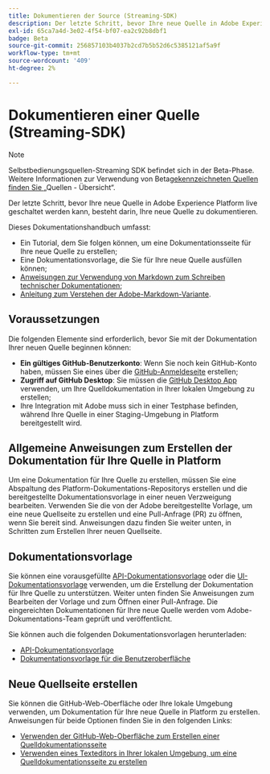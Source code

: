 ```yaml
---
title: Dokumentieren der Source (Streaming-SDK)
description: Der letzte Schritt, bevor Ihre neue Quelle in Adobe Experience Platform live geschaltet werden kann, besteht darin, Ihre neue Quelle zu dokumentieren.
exl-id: 65ca7a4d-3e02-4f54-bf07-ea2c92b8dbf1
badge: Beta
source-git-commit: 256857103b4037b2cd7b5b52d6c5385121af5a9f
workflow-type: tm+mt
source-wordcount: '409'
ht-degree: 2%

---
```


# Dokumentieren einer Quelle (Streaming-SDK)

>[!NOTE]
>
>Selbstbedienungsquellen-Streaming SDK befindet sich in der Beta-Phase. Weitere Informationen zur Verwendung von Beta[gekennzeichneten Quellen finden Sie ](../../home.md#terms-and-conditions) „Quellen - Übersicht“.

Der letzte Schritt, bevor Ihre neue Quelle in Adobe Experience Platform live geschaltet werden kann, besteht darin, Ihre neue Quelle zu dokumentieren.

Dieses Dokumentationshandbuch umfasst:

* Ein Tutorial, dem Sie folgen können, um eine Dokumentationsseite für Ihre neue Quelle zu erstellen;
* Eine Dokumentationsvorlage, die Sie für Ihre neue Quelle ausfüllen können;
* [Anweisungen zur Verwendung von Markdown zum Schreiben technischer Dokumentationen](https://experienceleague.adobe.com/docs/contributor/contributor-guide/writing-essentials/markdown.html);
* [Anleitung zum Verstehen der Adobe-Markdown-Variante](https://experienceleague.adobe.com/docs/contributor/contributor-guide/writing-essentials/markdown.html#custom-markdown-extensions).

## Voraussetzungen

Die folgenden Elemente sind erforderlich, bevor Sie mit der Dokumentation Ihrer neuen Quelle beginnen können:

* **Ein gültiges GitHub-Benutzerkonto**: Wenn Sie noch kein GitHub-Konto haben, müssen Sie eines über die [GitHub-Anmeldeseite](https://github.com/) erstellen;
* **Zugriff auf GitHub Desktop**: Sie müssen die [GitHub Desktop App](https://desktop.github.com/) verwenden, um Ihre Quelldokumentation in Ihrer lokalen Umgebung zu erstellen;
* Ihre Integration mit Adobe muss sich in einer Testphase befinden, während Ihre Quelle in einer Staging-Umgebung in Platform bereitgestellt wird.

## Allgemeine Anweisungen zum Erstellen der Dokumentation für Ihre Quelle in Platform

Um eine Dokumentation für Ihre Quelle zu erstellen, müssen Sie eine Abspaltung des Platform-Dokumentations-Repositorys erstellen und die bereitgestellte Dokumentationsvorlage in einer neuen Verzweigung bearbeiten. Verwenden Sie die von der Adobe bereitgestellte Vorlage, um eine neue Quellseite zu erstellen und eine Pull-Anfrage (PR) zu öffnen, wenn Sie bereit sind. Anweisungen dazu finden Sie weiter unten, in Schritten zum Erstellen Ihrer neuen Quellseite.

## Dokumentationsvorlage

Sie können eine vorausgefüllte [API-Dokumentationsvorlage](streaming-template-api.md) oder die [UI-Dokumentationsvorlage](streaming-template-ui.md) verwenden, um die Erstellung der Dokumentation für Ihre Quelle zu unterstützen. Weiter unten finden Sie Anweisungen zum Bearbeiten der Vorlage und zum Öffnen einer Pull-Anfrage. Die eingereichten Dokumentationen für Ihre neue Quelle werden vom Adobe-Dokumentations-Team geprüft und veröffentlicht.

Sie können auch die folgenden Dokumentationsvorlagen herunterladen:

* [API-Dokumentationsvorlage](../assets/streaming/streaming-template-api.zip)
* [Dokumentationsvorlage für die Benutzeroberfläche](../assets/streaming/streaming-template-ui.zip)

## Neue Quellseite erstellen

Sie können die GitHub-Web-Oberfläche oder Ihre lokale Umgebung verwenden, um Dokumentation für Ihre neue Quelle in Platform zu erstellen. Anweisungen für beide Optionen finden Sie in den folgenden Links:

* [Verwenden der GitHub-Web-Oberfläche zum Erstellen einer Quelldokumentationsseite](../documentation/github.md)
* [Verwenden eines Texteditors in Ihrer lokalen Umgebung, um eine Quelldokumentationsseite zu erstellen](../documentation/text-editor.md)
